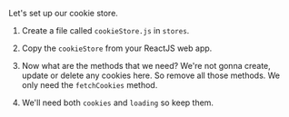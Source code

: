 Let's set up our cookie store.

1. Create a file called `cookieStore.js` in `stores`.

2. Copy the `cookieStore` from your ReactJS web app.

3. Now what are the methods that we need? We're not gonna create, update or delete any cookies here. So remove all those methods. We only need the `fetchCookies` method.

4. We'll need both `cookies` and `loading` so keep them.
